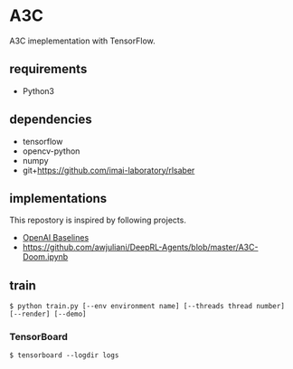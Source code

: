 # A3C
A3C imeplementation with TensorFlow.

## requirements
- Python3

## dependencies
- tensorflow
- opencv-python
- numpy
- git+https://github.com/imai-laboratory/rlsaber

## implementations
This repostory is inspired by following projects.

- [OpenAI Baselines](https://github.com/openai/baselines)
- https://github.com/awjuliani/DeepRL-Agents/blob/master/A3C-Doom.ipynb

## train
```
$ python train.py [--env environment name] [--threads thread number] [--render] [--demo]
```

### TensorBoard
```
$ tensorboard --logdir logs
```
